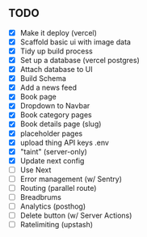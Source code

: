 ## TODO

- [x] Make it deploy (vercel)
- [x] Scaffold basic ui with image data
- [x] Tidy up build process
- [x] Set up a database (vercel postgres)
- [x] Attach database to UI
- [x] Build Schema
- [x] Add a news feed
- [x] Book page
- [x] Dropdown to Navbar
- [x] Book category pages
- [x] Book details page (slug)
- [x] placeholder pages
- [x] upload thing API keys .env
- [x] "taint" (server-only)
- [x] Update next config
- [ ] Use Next
- [ ] Error management (w/ Sentry)
- [ ] Routing (parallel route)
- [ ] Breadbrums
- [ ] Analytics (posthog)
- [ ] Delete button (w/ Server Actions)
- [ ] Ratelimiting (upstash)
